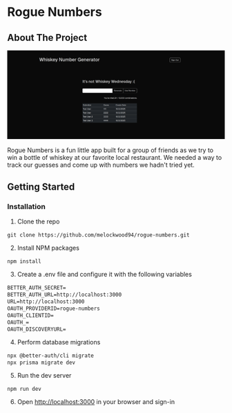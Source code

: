 # Rogue Numbers

## About The Project

![Homepage Screenshot](./documentation/screenshot_homepage.png)

Rogue Numbers is a fun little app built for a group of friends as we try to win a bottle of whiskey at our favorite local restaurant. We needed a way to track our guesses and come up with numbers we hadn't tried yet.

## Getting Started

### Installation

1. Clone the repo
```
git clone https://github.com/melockwood94/rogue-numbers.git
```
2. Install NPM packages
```
npm install
```
3. Create a .env file and configure it with the following variables
```
BETTER_AUTH_SECRET=
BETTER_AUTH_URL=http://localhost:3000
URL=http://localhost:3000
OAUTH_PROVIDERID=rogue-numbers
OAUTH_CLIENTID=
OAUTH_=
OAUTH_DISCOVERYURL=
```
4. Perform database migrations
```
npx @better-auth/cli migrate
npx prisma migrate dev

```
5. Run the dev server
```
npm run dev
```
6. Open [http://localhost:3000](http://localhost:3000) in your browser and sign-in
